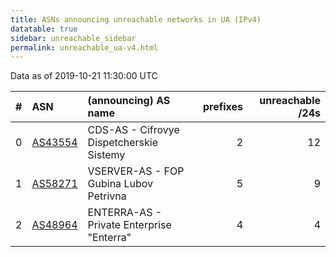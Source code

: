 ```yaml
---
title: ASNs announcing unreachable networks in UA (IPv4)
datatable: true
sidebar: unreachable_sidebar
permalink: unreachable_ua-v4.html
---
```


Data as of 2019-10-21 11:30:00 UTC


<div class="datatable-begin"></div>

|   # | ASN                                    | (announcing) AS name                      |   prefixes |   unreachable /24s |
|----:|:---------------------------------------|:------------------------------------------|-----------:|-------------------:|
|   0 | [AS43554](unreachable_AS43554-v4.html) | CDS-AS - Cifrovye Dispetcherskie Sistemy  |          2 |                 12 |
|   1 | [AS58271](unreachable_AS58271-v4.html) | VSERVER-AS - FOP Gubina Lubov Petrivna    |          5 |                  9 |
|   2 | [AS48964](unreachable_AS48964-v4.html) | ENTERRA-AS - Private Enterprise "Enterra" |          4 |                  4 |

<div class="datatable-end"></div>